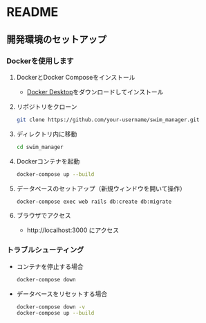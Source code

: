 # README
## 開発環境のセットアップ

### Dockerを使用します

1. DockerとDocker Composeをインストール
   - [Docker Desktop](https://www.docker.com/products/docker-desktop)をダウンロードしてインストール

2. リポジトリをクローン
   ```bash
   git clone https://github.com/your-username/swim_manager.git
   ```

3. ディレクトリ内に移動
   ```bash
   cd swim_manager
   ```

4. Dockerコンテナを起動
   ```bash
   docker-compose up --build
   ```

5. データベースのセットアップ（新規ウィンドウを開いて操作）
   ```bash
   docker-compose exec web rails db:create db:migrate
   ```

6. ブラウザでアクセス
   - http://localhost:3000 にアクセス


### トラブルシューティング

- コンテナを停止する場合
  ```bash
  docker-compose down
  ```

- データベースをリセットする場合
  ```bash
  docker-compose down -v
  docker-compose up --build
  ```

